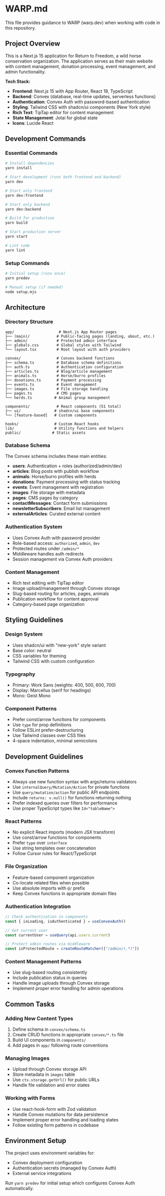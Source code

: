 # WARP.md

This file provides guidance to WARP (warp.dev) when working with code in this repository.

## Project Overview

This is a Next.js 15 application for Return to Freedom, a wild horse conservation organization. The application serves as their main website with content management, donation processing, event management, and admin functionality.

**Tech Stack:**
- **Frontend**: Next.js 15 with App Router, React 19, TypeScript
- **Backend**: Convex (database, real-time updates, serverless functions)
- **Authentication**: Convex Auth with password-based authentication
- **Styling**: Tailwind CSS with shadcn/ui components (New York style)
- **Rich Text**: TipTap editor for content management
- **State Management**: Jotai for global state
- **Icons**: Lucide React

## Development Commands

### Essential Commands
```bash
# Install dependencies
yarn install

# Start development (runs both frontend and backend)
yarn dev

# Start only frontend
yarn dev:frontend

# Start only backend  
yarn dev:backend

# Build for production
yarn build

# Start production server
yarn start

# Lint code
yarn lint
```

### Setup Commands
```bash
# Initial setup (runs once)
yarn predev

# Manual setup (if needed)
node setup.mjs
```

## Architecture

### Directory Structure
```
app/                    # Next.js App Router pages
├── (main)/            # Public-facing pages (landing, about, etc.)
├── admin/             # Protected admin interface
├── globals.css        # Global styles with Tailwind
└── layout.tsx         # Root layout with auth providers

convex/                # Convex backend functions
├── schema.ts          # Database schema definitions
├── auth.ts            # Authentication configuration
├── articles.ts        # Blog/article management
├── animals.ts         # Horse/burro profiles
├── donations.ts       # Payment processing
├── events.ts          # Event management
├── images.ts          # File storage handling
├── pages.ts           # CMS pages
└── herds.ts          # Animal group management

components/            # React components (51 total)
├── ui/               # shadcn/ui base components
└── [feature-based]   # Custom components

hooks/                # Custom React hooks
lib/                  # Utility functions and helpers
public/              # Static assets
```

### Database Schema
The Convex schema includes these main entities:
- **users**: Authentication + roles (authorized/admin/dev)
- **articles**: Blog posts with publish workflow
- **animals**: Horse/burro profiles with herds
- **donations**: Payment processing with status tracking
- **events**: Event management with registration
- **images**: File storage with metadata
- **pages**: CMS pages by category
- **contactMessages**: Contact form submissions
- **newsletterSubscribers**: Email list management
- **externalArticles**: Curated external content

### Authentication System
- Uses Convex Auth with password provider
- Role-based access: `authorized`, `admin`, `dev`
- Protected routes under `/admin/*`
- Middleware handles auth redirects
- Session management via Convex Auth providers

### Content Management
- Rich text editing with TipTap editor
- Image upload/management through Convex storage
- Slug-based routing for articles, pages, animals
- Publication workflow for content approval
- Category-based page organization

## Styling Guidelines

### Design System
- Uses shadcn/ui with "new-york" style variant
- Base color: neutral
- CSS variables for theming
- Tailwind CSS with custom configuration

### Typography
- Primary: Work Sans (weights: 400, 500, 600, 700)
- Display: Marcellus (serif for headings)
- Mono: Geist Mono

### Component Patterns
- Prefer const/arrow functions for components
- Use `type` for prop definitions
- Follow ESLint prefer-destructuring
- Use Tailwind classes over CSS files
- 4-space indentation, minimal semicolons

## Development Guidelines

### Convex Function Patterns
- Always use new function syntax with args/returns validators
- Use `internalQuery/Mutation/Action` for private functions
- Use `query/mutation/action` for public API endpoints
- Include `returns: v.null()` for functions returning nothing
- Prefer indexed queries over filters for performance
- Use proper TypeScript types like `Id<"tableName">`

### React Patterns
- No explicit React imports (modern JSX transform)
- Use const/arrow functions for components
- Prefer `type` over `interface`
- Use string templates over concatenation
- Follow Cursor rules for React/TypeScript

### File Organization
- Feature-based component organization
- Co-locate related files when possible
- Use absolute imports with `@/` prefix
- Keep Convex functions in appropriate domain files

### Authentication Integration
```typescript
// Check authentication in components
const { isLoading, isAuthenticated } = useConvexAuth()

// Get current user
const currentUser = useQuery(api.users.current)

// Protect admin routes via middleware
const isProtectedRoute = createRouteMatcher(["/admin/(.*)"])
```

### Content Management Patterns
- Use slug-based routing consistently
- Include publication status in queries
- Handle image uploads through Convex storage
- Implement proper error handling for admin operations

## Common Tasks

### Adding New Content Types
1. Define schema in `convex/schema.ts`
2. Create CRUD functions in appropriate `convex/*.ts` file
3. Build UI components in `components/`
4. Add pages in `app/` following route conventions

### Managing Images
- Upload through Convex storage API
- Store metadata in `images` table
- Use `ctx.storage.getUrl()` for public URLs
- Handle file validation and error states

### Working with Forms
- Use react-hook-form with Zod validation
- Handle Convex mutations for data persistence
- Implement proper error handling and loading states
- Follow existing form patterns in codebase

## Environment Setup

The project uses environment variables for:
- Convex deployment configuration
- Authentication secrets (managed by Convex Auth)
- External service integrations

Run `yarn predev` for initial setup which configures Convex Auth automatically.